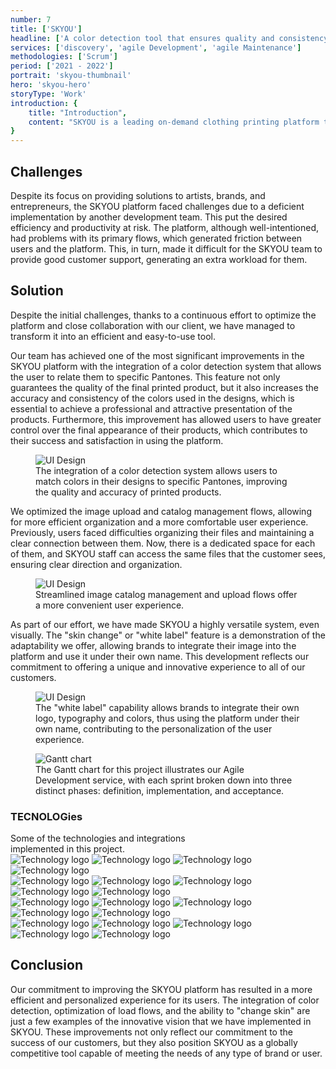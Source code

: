 ```yaml
---
number: 7
title: ['SKYOU']
headline: ['A color detection tool that ensures quality and consistency in', 'its printed products.']
services: ['discovery', 'agile Development', 'agile Maintenance']
methodologies: ['Scrum']
period: ['2021 - 2022']
portrait: 'skyou-thumbnail'
hero: 'skyou-hero'
storyType: 'Work'
introduction: {
    title: "Introduction",
    content: "SKYOU is a leading on-demand clothing printing platform that provides artists, brands, and entrepreneurs with the opportunity to materialize their creations. With its advanced 3D design tool and factories in various locations around the world, SKYOU eliminates the obstacles of minimum order requirements and offers solutions through its expertise in digital printing techniques, laser cutting, sewing, and direct shipping to anywhere in the world.",
}
---
```


<div>
    <h2>Challenges</h2>
    <p>Despite its focus on providing solutions to artists, brands, and entrepreneurs, the SKYOU platform faced challenges due to a deficient implementation by another development team. This put the desired efficiency and productivity at risk. The platform, although well-intentioned, had problems with its primary flows, which generated friction between users and the platform. This, in turn, made it difficult for the SKYOU team to provide good customer support, generating an extra workload for them.</p>
</div>
<div>
    <h2>Solution</h2>
    <p>Despite the initial challenges, thanks to a continuous effort to optimize the platform and close collaboration with our client, we have managed to transform it into an efficient and easy-to-use tool.</p>
    <p>Our team has achieved one of the most significant improvements in the SKYOU platform with the integration of a color detection system that allows the user to relate them to specific Pantones. This feature not only guarantees the quality of the final printed product, but it also increases the accuracy and consistency of the colors used in the designs, which is essential to achieve a professional and attractive presentation of the products. Furthermore, this improvement has allowed users to have greater control over the final appearance of their products, which contributes to their success and satisfaction in using the platform.</p>
</div>
<div>
    <figure>
        <img src="/work/skyou-figure1.jpg" alt="UI Design"/>
        <figcaption class="story_story__mainContent__caption__IQRnS">The integration of a color detection system allows users to match colors in their designs to specific Pantones, improving the quality and accuracy of printed products.</figcaption>
    </figure>    
</div>
<div>
    <p>We optimized the image upload and catalog management flows, allowing for more efficient organization and a more comfortable user experience. Previously, users faced difficulties organizing their files and maintaining a clear connection between them. Now, there is a dedicated space for each of them, and SKYOU staff can access the same files that the customer sees, ensuring clear direction and organization.</p>
</div>
<div>
    <figure>
        <img src="/work/skyou-figure2.jpg" alt="UI Design"/>
        <figcaption class="story_story__mainContent__caption__IQRnS">Streamlined image catalog management and upload flows offer a more convenient user experience.</figcaption>
    </figure>    
</div>
<div>
    <p>As part of our effort, we have made SKYOU a highly versatile system, even visually. The "skin change" or "white label" feature is a demonstration of the adaptability we offer, allowing brands to integrate their image into the platform and use it under their own name. This development reflects our commitment to offering a unique and innovative experience to all of our customers.</p>
</div>
<div>
    <figure>
        <img src="/work/skyou-figure3.jpg" alt="UI Design"/>
        <figcaption class="story_story__mainContent__caption__IQRnS">The "white label" capability allows brands to integrate their own logo, typography and colors, thus using the platform under their own name, contributing to the personalization of the user experience.</figcaption>
    </figure>    
</div>
<div class="story_story__mainContent__gantt__TErEp">
    <figure>
        <img src="/work/project-chart-en--double.jpg" alt="Gantt chart"/>
        <figcaption class="story_story__mainContent__caption__IQRnS">The Gantt chart for this project illustrates our Agile Development service, with each sprint broken down into three distinct phases: definition, implementation, and acceptance.</figcaption>
    </figure>
</div>
<div class="story_story__mainContent__technologies__v5XXm">
    <div>
        <h3>TECNOLOGies</h3>
        <span>Some of the technologies and integrations <br/>implemented in this project.</span>
    </div>   
    <div class="story_story__mainContent__technologies__images__6NSg5">
        <div>
            <img alt="Technology logo" src="/technologies/aws.svg"/>
            <img alt="Technology logo" src="/technologies/ubuntu.svg"/>
            <img alt="Technology logo" src="/technologies/java.svg"/>
            <img alt="Technology logo" src="/technologies/postgresql.svg"/>
        </div>
        <div>
            <img alt="Technology logo" src="/technologies/spring.svg"/>
            <img alt="Technology logo" src="/technologies/gitlab.svg"/>
            <img alt="Technology logo" src="/technologies/github.svg"/>
            <img alt="Technology logo" src="/technologies/postman.svg" class="story_story__mainContent__technologies__images__large__KxVD1"/>
            <img alt="Technology logo" src="/technologies/shopify.svg"/>
        </div>
        <div>
            <img alt="Technology logo" src="/technologies/vue.svg"/>
            <img alt="Technology logo" src="/technologies/html.svg"/>
            <img alt="Technology logo" src="/technologies/css.svg"/>
            <img alt="Technology logo" src="/technologies/javascript.svg"/>
            <img alt="Technology logo" src="/technologies/rest.svg" class="story_story__mainContent__technologies__images__large__KxVD1"/>
        </div>
        <div>            
            <img alt="Technology logo" src="/technologies/apache.svg" class="story_story__mainContent__technologies__images__large__KxVD1"/>
            <img alt="Technology logo" src="/technologies/tomcat.svg"/>
            <img alt="Technology logo" src="/technologies/gradle.svg"/>
            <img alt="Technology logo" src="/technologies/mavenFeather.svg"/>
            <img alt="Technology logo" src="/technologies/npm.svg" class="story_story__mainContent__technologies__images__large__KxVD1"/>
        </div>
    </div>     
</div>
<div>
    <h2>Conclusion</h2>
    <p>Our commitment to improving the SKYOU platform has resulted in a more efficient and personalized experience for its users. The integration of color detection, optimization of load flows, and the ability to "change skin" are just a few examples of the innovative vision that we have implemented in SKYOU. These improvements not only reflect our commitment to the success of our customers, but they also position SKYOU as a globally competitive tool capable of meeting the needs of any type of brand or user.</p>
</div>